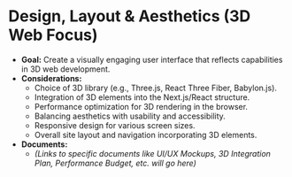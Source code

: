 # Design, Layout & Aesthetics (3D Web Focus)

*   **Goal:** Create a visually engaging user interface that reflects capabilities in 3D web development.
*   **Considerations:**
    *   Choice of 3D library (e.g., Three.js, React Three Fiber, Babylon.js).
    *   Integration of 3D elements into the Next.js/React structure.
    *   Performance optimization for 3D rendering in the browser.
    *   Balancing aesthetics with usability and accessibility.
    *   Responsive design for various screen sizes.
    *   Overall site layout and navigation incorporating 3D elements.
*   **Documents:**
    *   *(Links to specific documents like UI/UX Mockups, 3D Integration Plan, Performance Budget, etc. will go here)*
